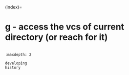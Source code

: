 (index)=

# g - access the vcs of current directory (or reach for it)

```{include} ../README.md

```

```{toctree}
:maxdepth: 2

developing
history

```
